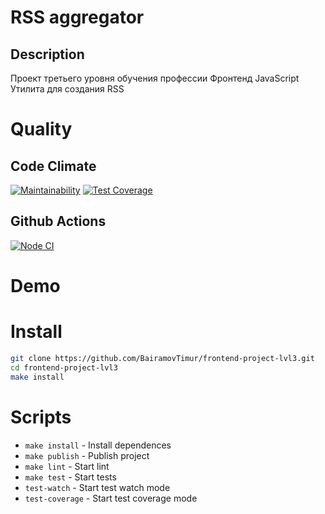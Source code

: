 # RSS aggregator

## Description

Проект третьего уровня обучения профессии Фронтенд JavaScript
Утилита для создания RSS

# Quality

## Code Climate
[![Maintainability](https://api.codeclimate.com/v1/badges/4f2ae2cd398b01b9daa6/maintainability)](https://codeclimate.com/github/BairamovTimur/frontend-project-lvl3/maintainability) [![Test Coverage](https://api.codeclimate.com/v1/badges/4f2ae2cd398b01b9daa6/test_coverage)](https://codeclimate.com/github/BairamovTimur/frontend-project-lvl3/test_coverage)

## Github Actions
[![Node CI](https://github.com/BairamovTimur/frontend-project-lvl3/workflows/Node%20CI/badge.svg)](https://github.com/BairamovTimur/frontend-project-lvl3/actions?query=workflow%3A%22Node+CI%22)

# Demo

# Install

```bash
git clone https://github.com/BairamovTimur/frontend-project-lvl3.git
cd frontend-project-lvl3
make install
```

# Scripts

- `make install` - Install dependences
- `make publish` - Publish project
- `make lint` - Start lint
- `make test` - Start tests
- `test-watch` - Start test watch mode
- `test-coverage` - Start test coverage mode
